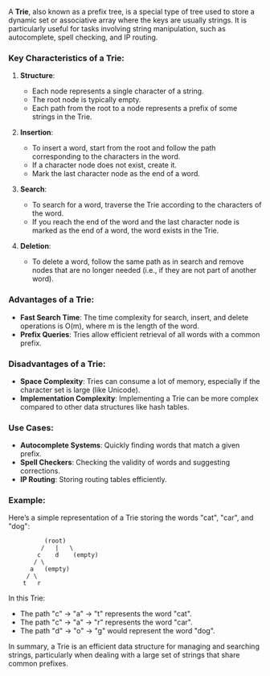 A **Trie**, also known as a prefix tree, is a special type of tree used to store a dynamic set or associative array where the keys are usually strings. It is particularly useful for tasks involving string manipulation, such as autocomplete, spell checking, and IP routing.

### Key Characteristics of a Trie:

1. **Structure**:
   - Each node represents a single character of a string.
   - The root node is typically empty.
   - Each path from the root to a node represents a prefix of some strings in the Trie.

2. **Insertion**:
   - To insert a word, start from the root and follow the path corresponding to the characters in the word.
   - If a character node does not exist, create it.
   - Mark the last character node as the end of a word.

3. **Search**:
   - To search for a word, traverse the Trie according to the characters of the word.
   - If you reach the end of the word and the last character node is marked as the end of a word, the word exists in the Trie.

4. **Deletion**:
   - To delete a word, follow the same path as in search and remove nodes that are no longer needed (i.e., if they are not part of another word).

### Advantages of a Trie:

- **Fast Search Time**: The time complexity for search, insert, and delete operations is O(m), where m is the length of the word.
- **Prefix Queries**: Tries allow efficient retrieval of all words with a common prefix.

### Disadvantages of a Trie:

- **Space Complexity**: Tries can consume a lot of memory, especially if the character set is large (like Unicode).
- **Implementation Complexity**: Implementing a Trie can be more complex compared to other data structures like hash tables.

### Use Cases:

- **Autocomplete Systems**: Quickly finding words that match a given prefix.
- **Spell Checkers**: Checking the validity of words and suggesting corrections.
- **IP Routing**: Storing routing tables efficiently.

### Example:

Here’s a simple representation of a Trie storing the words "cat", "car", and "dog":

```
          (root)
         /   |   \
        c    d    (empty)
       / \
      a   (empty)
     / \
    t   r
```

In this Trie:
- The path "c" → "a" → "t" represents the word "cat".
- The path "c" → "a" → "r" represents the word "car".
- The path "d" → "o" → "g" would represent the word "dog".

In summary, a Trie is an efficient data structure for managing and searching strings, particularly when dealing with a large set of strings that share common prefixes.